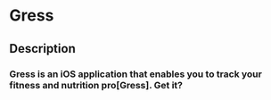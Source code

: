 # Gress

## Description
### Gress is an iOS application that enables you to track your fitness and nutrition pro[Gress]. Get it?
